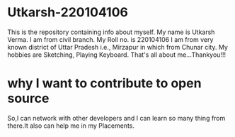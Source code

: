 # Utkarsh-220104106
This is the repository containing info about myself.
My name is Utkarsh Verma.
I am from civil branch.
My Roll no. is 220104106
I am from very known district of Uttar Pradesh i.e., Mirzapur in which from Chunar city.
My hobbies are Sketching, Playing Keyboard.
That's all about me...Thankyou!!!
# why I want to contribute to open source
So,I can network with other developers and I can learn so many thing from there.It also can help me in my Placements.
